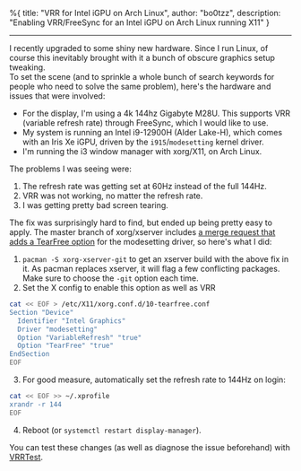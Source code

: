 %{
title: "VRR for Intel iGPU on Arch Linux",
author: "bo0tzz",
description: "Enabling VRR/FreeSync for an Intel iGPU on Arch Linux running X11"
}

---

I recently upgraded to some shiny new hardware. Since I run Linux, of course this inevitably brought with it a bunch of obscure graphics setup tweaking.  
To set the scene (and to sprinkle a whole bunch of search keywords for people who need to solve the same problem), here's the hardware and issues that were involved:

- For the display, I'm using a 4k 144hz Gigabyte M28U. This supports VRR (variable refresh rate) through FreeSync, which I would like to use.
- My system is running an Intel i9-12900H (Alder Lake-H), which comes with an Iris Xe iGPU, driven by the `i915`/`modesetting` kernel driver.
- I'm running the i3 window manager with xorg/X11, on Arch Linux.

The problems I was seeing were:

1. The refresh rate was getting set at 60Hz instead of the full 144Hz.
2. VRR was not working, no matter the refresh rate.
3. I was getting pretty bad screen tearing.

The fix was surprisingly hard to find, but ended up being pretty easy to apply. The master branch of xorg/xserver includes [a merge request that adds a TearFree option](https://gitlab.freedesktop.org/xorg/xserver/-/merge_requests/1006) for the modesetting driver, so here's what I did:

1. `pacman -S xorg-xserver-git` to get an xserver build with the above fix in it. As pacman replaces xserver, it will flag a few conflicting packages. Make sure to choose the `-git` option each time.
2. Set the X config to enable this option as well as VRR

```bash
cat << EOF > /etc/X11/xorg.conf.d/10-tearfree.conf
Section "Device"
  Identifier "Intel Graphics"
  Driver "modesetting"
  Option "VariableRefresh" "true"
  Option "TearFree" "true"
EndSection
EOF
```

3. For good measure, automatically set the refresh rate to 144Hz on login:

```bash
cat << EOF >> ~/.xprofile
xrandr -r 144
EOF
```

4. Reboot (or `systemctl restart display-manager`).

You can test these changes (as well as diagnose the issue beforehand) with [VRRTest](https://github.com/Nixola/VRRTest).
